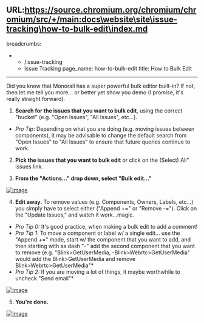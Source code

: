 URL:https://source.chromium.org/chromium/chromium/src/+/main:docs\website\site\issue-tracking\how-to-bulk-edit\index.md
---
breadcrumbs:
- - /issue-tracking
  - Issue Tracking
page_name: how-to-bulk-edit
title: How to Bulk Edit
---

Did you know that Monorail has a super powerful bulk editor built-in? If not,
then let me tell you more... or better yet show you demo (I promise, it's really
straight forward).

1. **Search for the issues that you want to bulk edit**, using the correct
"bucket" (e.g. "Open Issues", "All Issues", etc...).

*   *Pro Tip*: Depending on what you are doing (e.g. moving issues between
components), it may be advisable to change the default search from "Open Issues"
to "All Issues" to ensure that future queries continue to work.

2. **Pick the issues that you want to bulk edit** or click on the (Select) All"
issues link.

3. **From the "Actions..." drop down, select "Bulk edit..."**

[<img alt="image"
src="/issue-tracking/how-to-bulk-edit/Bulk%20Edit.png">](/issue-tracking/how-to-bulk-edit/Bulk%20Edit.png)

4. **Edit away.** To remove values (e.g. Components, Owners, Labels, etc...) you
simply have to select either ("Append +=" or "Remove -="). Click on the "Update Issues," and watch it work...magic.

*   *Pro Tip 0:* It's good practice, when making a bulk edit to add a comment!
*   *Pro Tip 1:* To move a component or label w/ a single edit... use the "Append
+=" mode, start w/ the component that you want to add, and then starting with as
dash "-" add the second component that you want to remove (e.g.
"Blink&gt;GetUserMedia, -Blink&gt;Webrtc&gt;GetUserMedia" would add the
Blink&gt;GetUserMedia and remove Blink&gt;Webrtc&gt;GetUserMedia"*
*   *Pro Tip 2:* If you are moving a lot of things, it maybe worthwhile to
uncheck "Send email"*

[<img alt="image"
src="/issue-tracking/how-to-bulk-edit/Bulk%20Edit%20-%20Confirm.png">](/issue-tracking/how-to-bulk-edit/Bulk%20Edit%20-%20Confirm.png)

5. **You're done.**

[<img alt="image"
src="/issue-tracking/how-to-bulk-edit/Bulk%20Edit%20-%20Worked.png">](/issue-tracking/how-to-bulk-edit/Bulk%20Edit%20-%20Worked.png)
